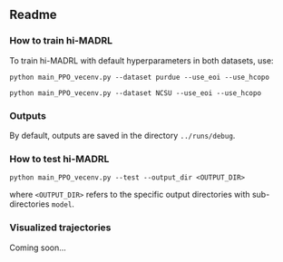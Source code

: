 ## Readme

### How to train hi-MADRL

To train hi-MADRL with default hyperparameters in both datasets, use:

```
python main_PPO_vecenv.py --dataset purdue --use_eoi --use_hcopo
```

```
python main_PPO_vecenv.py --dataset NCSU --use_eoi --use_hcopo
```

### Outputs

By default, outputs are saved in the directory `../runs/debug`.

### How to test hi-MADRL

```
python main_PPO_vecenv.py --test --output_dir <OUTPUT_DIR>
```

where `<OUTPUT_DIR>` refers to the specific output directories with sub-directories `model`.

### Visualized trajectories

Coming soon...
